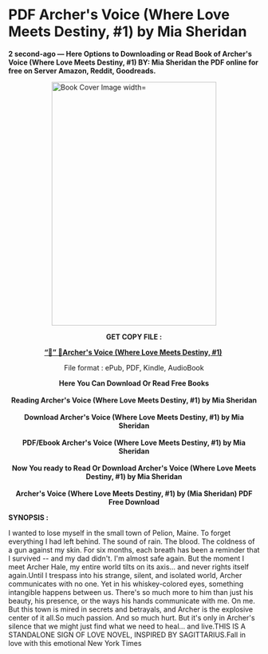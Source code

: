# PDF Archer's Voice (Where Love Meets Destiny, #1) by Mia Sheridan
<p><strong>2 second-ago &mdash; Here Options to Downloading or Read Book of Archer's Voice (Where Love Meets Destiny, #1) BY: Mia Sheridan the PDF online for free on Server Amazon, Reddit, Goodreads.</strong></p><p><a href="https://educationsharingacademy.cloud/?book=1538727358"><img style="display: block; margin-left: auto; margin-right: auto;" src="https://i.gr-assets.com/images/S/compressed.photo.goodreads.com/books/1497262727l/35397790.jpg" alt="Book Cover Image width=" width="330" height="488" /></a></p><p style="text-align: center;"><strong>GET COPY FILE :</strong></p><p style="text-align: center;"><strong><a href="https://educationsharingacademy.cloud/?book=1538727358" target="_blank" rel="noopener">“📢” 🔗Archer's Voice (Where Love Meets Destiny, #1)</a>&nbsp;</strong></p><p style="text-align: center;">File format : ePub, PDF, Kindle, AudioBook</p><div style="text-align: center;"><strong>Here You Can Download Or Read Free Books</strong></div><div style="text-align: center;">&nbsp;</div><div style="text-align: center;"><strong>Reading Archer's Voice (Where Love Meets Destiny, #1) by Mia Sheridan</strong></div><div style="text-align: center;">&nbsp;</div><div style="text-align: center;"><strong>Download Archer's Voice (Where Love Meets Destiny, #1) by Mia Sheridan</strong></div><div style="text-align: center;">&nbsp;</div><div style="text-align: center;"><strong>PDF/Ebook Archer's Voice (Where Love Meets Destiny, #1) by Mia Sheridan</strong></div><div style="text-align: center;">&nbsp;</div><div style="text-align: center;"><strong>Now You ready to Read Or Download Archer's Voice (Where Love Meets Destiny, #1) by Mia Sheridan</strong></div><div style="text-align: center;">&nbsp;</div><div style="text-align: center;"><strong>Archer's Voice (Where Love Meets Destiny, #1) by (Mia Sheridan) PDF Free Download</strong></div><p><strong>SYNOPSIS :</strong></p><p>I wanted to lose myself in the small town of Pelion, Maine. To forget everything I had left behind. The sound of rain. The blood. The coldness of a gun against my skin. For six months, each breath has been a reminder that I survived -- and my dad didn't. I'm almost safe again. But the moment I meet Archer Hale, my entire world tilts on its axis... and never rights itself again.Until I trespass into his strange, silent, and isolated world, Archer communicates with no one. Yet in his whiskey-colored eyes, something intangible happens between us. There's so much more to him than just his beauty, his presence, or the ways his hands communicate with me. On me. But this town is mired in secrets and betrayals, and Archer is the explosive center of it all.So much passion. And so much hurt. But it's only in Archer's silence that we might just find what we need to heal... and live.THIS IS A STANDALONE SIGN OF LOVE NOVEL, INSPIRED BY SAGITTARIUS.Fall in love with this emotional New York Times </p>
